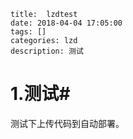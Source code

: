 ```
title:  lzdtest
date: 2018-04-04 17:05:00
tags: [] 
categories: lzd 
description: 测试
```

# 1.测试#

测试下上传代码到自动部署。





